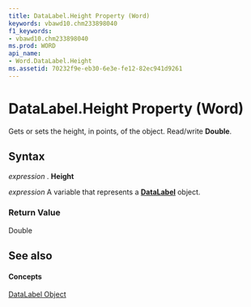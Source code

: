 ```yaml
---
title: DataLabel.Height Property (Word)
keywords: vbawd10.chm233898040
f1_keywords:
- vbawd10.chm233898040
ms.prod: WORD
api_name:
- Word.DataLabel.Height
ms.assetid: 70232f9e-eb30-6e3e-fe12-82ec941d9261
---
```



# DataLabel.Height Property (Word)

Gets or sets the height, in points, of the object. Read/write  **Double**.


## Syntax

 _expression_ . **Height**

 _expression_ A variable that represents a **[DataLabel](datalabel-object-word.md)** object.


### Return Value

Double


## See also


#### Concepts


[DataLabel Object](datalabel-object-word.md)

